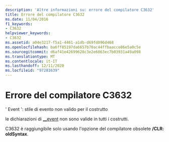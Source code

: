 ```yaml
---
description: 'Altre informazioni su: errore del compilatore C3632'
title: Errore del compilatore C3632
ms.date: 11/04/2016
f1_keywords:
- C3632
helpviewer_keywords:
- C3632
ms.assetid: a04e3217-f5a1-4461-a1db-d69fd096d468
ms.openlocfilehash: ba6ff85197da6657b70ac44ffbaacce86e5a0c5e
ms.sourcegitcommit: d6af41e42699628c3e2e6063ec7b03931a49a098
ms.translationtype: MT
ms.contentlocale: it-IT
ms.lasthandoff: 12/11/2020
ms.locfileid: "97281639"
---
```

# <a name="compiler-error-c3632"></a>Errore del compilatore C3632

' Event ': stile di evento non valido per il costrutto

le dichiarazioni di [__event](../../cpp/event.md) non sono valide in tutti i costrutti.

C3632 è raggiungibile solo usando l'opzione del compilatore obsolete **/CLR: oldSyntax**.
